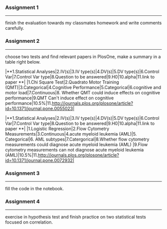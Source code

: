 ### Assignment 1
---
finish the evaluation towards my classmates homework and write comments carefully.


### Assignment 2
---
choose two tests and find relevant papers in PlosOne, make a summary in a table right below.

|**1.Statistical Analyses|2.IV(s)|3.IV type(s)|4.DV(s)|5.DV type(s)|6.Control Var|7.Control Var type|8.Question to be answered|9.H0|10.alpha|11.link to paper **|
|1.Chi Square Test|2.Quadrato Motor Training (QMT)|3.Categorical|4.Cognitive Performance|5.Categorical|6.cognitive and motor load|7.Continuous|8. Whether QMT could induce effects on cognitive performance|9.QMT Can't induce effect on cognitive performance|10.5%|11.http://journals.plos.org/plosone/article?id=10.1371/journal.pone.0055023|





|**1.Statistical Analyses|2.IV(s)|3.IV type(s)|4.DV(s)|5.DV type(s)|6.Control Var|7.Control Var type|8.Question to be answered|9.H0|10.alpha|11.link to paper **|
|1.Logistic Regression|2.Flow Cytometry Measurements|3.Continuous|4.acute myeloid leukemia (AML)|5. Categorical|6. AML subtypes|7.Catergorical|8.Whether flow cytometry measurements could diagnose acute myeloid leukemia (AML) |9.Flow cytometry measurements can not diagnose acute myeloid leukemia (AML)|10.5%|11.http://journals.plos.org/plosone/article?id=10.1371/journal.pone.0072932|



### Assignment 3
---
fill the code in the notebook.

### Assignment 4
---
exercise in hypothesis test and finish practice on two statistical tests focused on correlation.
